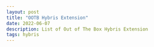 ```yaml
---
layout: post
title: "OOTB Hybris Extension"
date: 2022-06-07
description: List of Out of The Box Hybris Extension
tags: hybris
---
```

